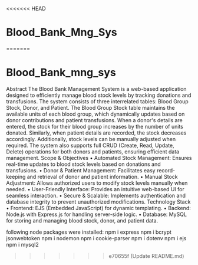 <<<<<<< HEAD

# Blood_Bank_Mng_Sys

=======
# Blood_Bank_mng_sys
Abstract
The Blood Bank Management System is a web-based application designed to efficiently manage blood stock levels by tracking donations and transfusions. The system consists of three interrelated tables: Blood Group Stock, Donor, and Patient. The Blood Group Stock table maintains the available units of each blood group, which dynamically updates based on donor contributions and patient transfusions. When a donor's details are entered, the stock for their blood group increases by the number of units donated. Similarly, when patient details are recorded, the stock decreases accordingly. Additionally, stock levels can be manually adjusted when required. The system also supports full CRUD (Create, Read, Update, Delete) operations for both donors and patients, ensuring efficient data management.
Scope & Objectives
•	Automated Stock Management: Ensures real-time updates to blood stock levels based on donations and transfusions.
•	Donor & Patient Management: Facilitates easy record-keeping and retrieval of donor and patient information.
•	Manual Stock Adjustment: Allows authorized users to modify stock levels manually when needed.
•	User-Friendly Interface: Provides an intuitive web-based UI for seamless interaction.
•	Secure & Scalable: Implements authentication and database integrity to prevent unauthorized modifications.
Technology Stack
•	Frontend: EJS (Embedded JavaScript) for dynamic templating.
•	Backend: Node.js with Express.js for handling server-side logic.
•	Database: MySQL for storing and managing blood stock, donor, and patient data.

following node packages were installed: 
npm i express
npm i bcrypt jsonwebtoken
npm i nodemon
npm i cookie-parser
npm i dotenv
npm i ejs
npm i mysql2
>>>>>>> e70655f (Update README.md)
